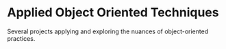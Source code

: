 # Applied Object Oriented Techniques

Several projects applying and exploring the nuances of object-oriented practices.
